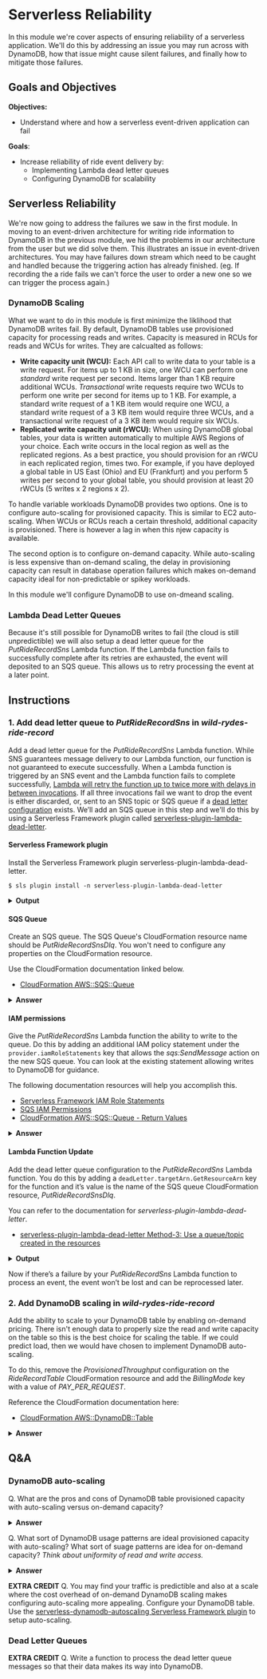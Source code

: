 # Serverless Reliability

In this module we're cover aspects of ensuring reliability of a serverless application. We'll do this by addressing an issue you may run across with DynamoDB, how that issue might cause silent failures, and finally how to mitigate those failures.

## Goals and Objectives

__Objectives:__

* Understand where and how a serverless event-driven application can fail

**Goals**:

* Increase reliability of ride event delivery by:
  * Implementing Lambda dead letter queues
  * Configuring DynamoDB for scalability

## Serverless Reliability
<!-- FIXME: Add diagram of current arch and future arch -->

We're now going to address the failures we saw in the first module.  In moving to an event-driven architecture for writing ride information to DynamoDB in the previous module, we hid the problems in our architecture from the user but we did solve them. This illustrates an issue in event-driven architectures. You may have failures down stream which need to be caught and handled because the triggering action has already finished. (eg. If recording the a ride fails we can't force the user to order a new one so we can trigger the process again.)

### DynamoDB Scaling

What we want to do in this module is first minimize the liklihood that DynamoDB writes fail. By default, DynamoDB tables use provisioned capacity for processing reads and writes. Capacity is measured in RCUs for reads and WCUs for writes. They are calcualted as follows:

* **Write capacity unit (WCU):** Each API call to write data to your table is a write request. For items up to 1 KB in size, one WCU can perform one *standard* write request per second. Items larger than 1 KB require additional WCUs. *Transactional* write requests require two WCUs to perform one write per second for items up to 1 KB. For example, a standard write request of a 1 KB item would require one WCU, a standard write request of a 3 KB item would require three WCUs, and a transactional write request of a 3 KB item would require six WCUs.
* **Replicated write capacity unit (rWCU):** When using DynamoDB global tables, your data is written automatically to multiple AWS Regions of your choice. Each write occurs in the local region as well as the replicated regions. As a best practice, you should provision for an rWCU in each replicated region, times two. For example, if you have deployed a global table in US East (Ohio) and EU (Frankfurt) and you perform 5 writes per second to your global table, you should provision at least 20 rWCUs (5 writes x 2 regions x 2).

To handle variable workloads DynamoDB provides two options. One is to configure auto-scaling for provisioned capacity. This is similar to EC2 auto-scaling. When WCUs or RCUs reach a certain threshold, additional capacity is provisioned. There is however a lag in when this njew capacity is available.

The second option is to configure on-demand capacity. While auto-scaling is less expensive than on-demand scaling, the delay in provisioning capacity can result in database operation failures which makes on-demand capacity ideal for non-predictable or spikey workloads.

In this module we'll configure DynamoDB to use on-dmeand scaling. 

### Lambda Dead Letter Queues

Because it's still possible for DynamoDB writes to fail (the cloud is still unpredictible) we will also setup a dead letter queue for the *PutRideRecordSns* Lambda function. If the Lambda function fails to successfully complete after its retries are exhausted, the event will deposited to an SQS queue. This allows us to retry processing the event at a later point.

## Instructions
### 1. Add dead letter queue to _PutRideRecordSns_ in _wild-rydes-ride-record_
Add a dead letter queue for the _PutRideRecordSns_ Lambda function. While SNS guarantees message delivery to our Lambda function, our function is not guaranteed to execute successfully. When a Lambda function is triggered by an SNS event and the Lambda function fails to complete successfully, [Lambda will retry the function up to twice more with delays in between invocations](https://docs.aws.amazon.com/lambda/latest/dg/retries-on-errors.html). If all three invocations fail we want to drop the event is either discarded, or, sent to an SNS topic or SQS queue if a [dead letter configuration](https://docs.aws.amazon.com/AWSCloudFormation/latest/UserGuide/aws-properties-lambda-function-deadletterconfig.html) exists. We’ll add an SQS queue in this step and we'll do this by using a Serverless Framework plugin called [serverless-plugin-lambda-dead-letter](https://github.com/gmetzker/serverless-plugin-lambda-dead-letter).


#### Serverless Framework plugin
Install the Serverless Framework plugin serverless-plugin-lambda-dead-letter.
```
$ sls plugin install -n serverless-plugin-lambda-dead-letter
```
<details>
<summary><strong>Output</strong></summary>
<p>

```
Serverless: Installing plugin "serverless-plugin-lambda-dead-letter@latest" (this might take a few seconds...)
Serverless: Successfully installed "serverless-plugin-lambda-dead-letter@latest"
```
</p>
</details>

#### SQS Queue
Create an SQS queue. The SQS Queue's CloudFormation resource name should be *PutRideRecordSnsDlq*. You won't need to configure any properties on the CloudFormation resource.

Use the CloudFormation documentation linked below.
* [CloudFormation AWS::SQS::Queue](https://docs.aws.amazon.com/AWSCloudFormation/latest/UserGuide/aws-properties-sqs-queues.html)

<details>
<summary><strong>Answer</strong></summary>
<p>

```diff
--- a/serverless.yml
+++ b/serverless.yml
@@ -93,6 +103,9 @@ resources:
               - ".amazonaws.com/${self:custom.stage}"
               - "${self:custom.sevrice_url_path_base}"

+    PutRideRecordSnsDlq:
+      Type: AWS::SQS::Queue
+
   Outputs:
     RideRecordUrl:
       Description: "URL of service"
```
</p>
</details>

#### IAM permissions
Give the *PutRideRecordSns* Lambda function the ability to write to the queue.  Do this by adding an additional IAM policy statement under the `provider.iamRoleStatements` key that allows the *sqs:SendMessage* action on the new SQS queue. You can look at the existing statement allowing writes to DynamoDB for guidance.

The following documentation resources will help you accomplish this.

* [Serverless Framework IAM Role Statements](https://serverless.com/framework/docs/providers/aws/guide/iam/)
* [SQS IAM Permissions](https://docs.aws.amazon.com/IAM/latest/UserGuide/list_amazonsqs.html)
* [CloudFormation AWS::SQS::Queue - Return Values](https://docs.aws.amazon.com/AWSCloudFormation/latest/UserGuide/aws-properties-sqs-queues.html#aws-properties-sqs-queues-ref)

<details>
<summary><strong>Answer</strong></summary>
<p>

```diff
--- a/serverless.yml
+++ b/serverless.yml
@@ -39,6 +39,13 @@ provider:
         Fn::GetAtt:
           - RideRecordTable
           - Arn
+    - Effect: Allow
+      Action:
+        - sqs:SendMessage
+      Resource:
+        Fn::GetAtt:
+          - PutRideRecordSnsDlq
+          - Arn

 functions:
   PutRideRecordHttp:
```
</p>
</details>

#### Lambda Function Update
Add the dead letter queue configuration to the *PutRideRecordSns* Lambda function. You do this by adding a `deadLetter.targetArn.GetResourceArn` key for the function and it’s value is the name of the SQS queue CloudFormation resource, *PutRideRecordSnsDlq*.

You can refer to the documentation for *serverless-plugin-lambda-dead-letter*.

* [serverless-plugin-lambda-dead-letter Method-3: Use a queue/topic created in the resources](https://github.com/gmetzker/serverless-plugin-lambda-dead-letter#method-3)

<details>
<summary><strong>Output</strong></summary>
<p>

```diff
@@ -62,6 +62,9 @@ functions:
     environment:
       DDB_TABLE_NAME:
         Ref: RideRecordTable
+    deadLetter:
+      targetArn:
+        GetResourceArn: PutRideRecordSnsDlq
     events:
       - sns: "${self:custom.wild_rydes_sns_topic_arn}"

```
</p>
</details>

Now if there’s a failure by your *PutRideRecordSns* Lambda function to process an event, the event won’t be lost and can be reprocessed later.



### 2. Add DynamoDB scaling in *wild-rydes-ride-record*
Add the ability to scale to your DynamoDB table by enabling on-demand pricing. There isn't enough data to properly size the read and write capacity on the table so this is the best choice for scaling the table. If we could predict load, then we would have chosen to implement DynamoDB auto-scaling.

To do this, remove the *ProvisionedThroughput* configuration on the *RideRecordTable* CloudFormation resource and add the *BillingMode* key with a value of *PAY_PER_REQUEST*.

Reference the CloudFormation documentation here:

* [CloudFormation AWS::DynamoDB::Table](https://docs.aws.amazon.com/AWSCloudFormation/latest/UserGuide/aws-resource-dynamodb-table.html)

<details>
<summary><strong>Answer</strong></summary>
<p>

```diff
--- a/serverless.yml
+++ b/serverless.yml
@@ -65,9 +65,7 @@ resources:
         KeySchema:
           - AttributeName: ${self:custom.ddb_table_hash_key}
             KeyType: HASH
-        ProvisionedThroughput:
-          ReadCapacityUnits: 1
-          WriteCapacityUnits: 1
+        BillingMode: PAY_PER_REQUEST

     ServiceUrlSsmParam:
       Type: "AWS::SSM::Parameter"
```
</p>
</details>


## Q&A

### DynamoDB auto-scaling

Q. What are the pros and cons of DynamoDB table provisioned capacity with auto-scaling versus on-demand capacity?

<details>
<summary><strong>Answer</strong></summary>
<p>

Provisioned capacity with auto-scaling is cheaper than on-demand capacity but additional provisioned capacity takes time to become available.

</p>
</details>

Q. What sort of DynamoDB usage patterns are ideal provisioned capacity with auto-scaling? What sort of suage patterns are idea for on-demand capacity? *Think about uniformity of read and write access.*
<details>
<summary><strong>Answer</strong></summary>
<p>
On-demand capacity is ideal for unpredictable or spikey workloads. In these situations auto-scaling may not provision capacity fast enough to keep up with demand.

However, if there's little to no issue with latency of adding a record to DynamoDB, you could investigate letting write's fail, fall into the dead letter queue, and be processed after additional capacity has finished provisioning. But you should perform financial calculations to see if the savings of using provisioned capacity is worth it.

</p>
</details>

**EXTRA CREDIT** Q. You may find your traffic is predictible and also at a scale where the cost overhead of on-demand DynamoDB scaling makes configuring auto-scaling more appealing. Configure your DynamoDB table. Use the [serverless-dynamodb-autoscaling Serverless Framework plugin](https://github.com/sbstjn/serverless-dynamodb-autoscaling) to setup auto-scaling.

### Dead Letter Queues

**EXTRA CREDIT** Q. Write a function to process the dead letter queue messages so that their data makes its way into DynamoDB.